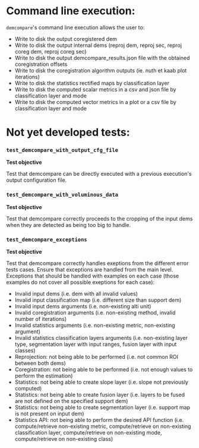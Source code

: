 # Command line execution:

`demcompare`'s command line execution allows the user to:
- Write to disk the output coregistered dem
- Write to disk the output internal dems (reproj dem, reproj sec, reproj coreg dem, reproj coreg sec)
- Write to disk the output demcompare_results.json file with the obtained coregistration offsets
- Write to disk the coregistration algorithm outputs (ie. nuth et kaab plot iterations)
- Write to disk the statistics rectified maps by classification layer
- Write to disk the computed scalar metrics in a csv and json file by classification layer and mode
- Write to disk the computed vector metrics in a plot or a csv file by classification layer and mode

# Not yet developed tests:

### `test_demcompare_with_output_cfg_file` 

**Test objective**

Test that demcompare can be directly executed with a previous execution's 
    output configuration file. 

### `test_demcompare_with_voluminous_data` 

**Test objective**

Test that demcompare correctly proceeds to the cropping of the input dems when they are
    detected as being too big to handle. 

### `test_demcompare_exceptions` 

**Test objective**

Test that demcompare correctly handles exeptions from the different error tests cases.
Ensure that exceptions are handled from the main level.
Exceptions that should be handled with examples on each case (those examples do not cover all possible exeptions for each case): 

- Invalid input dems (i.e. dem with all invalid values)
- Invalid input classification map (i.e. different size than support dem)
- Invalid input dems arguments (i.e. non-existing alti unit)
- Invalid coregistration arguments (i.e. non-existing method, invalid number of iterations)
- Invalid statistics arguments (i.e. non-existing metric, non-existing argument)
- Invalid statistics classification layers arguments (i.e. non-existing layer type, segmentation layer with input ranges, fusion layer with input classes)
- Reprojection: not being able to be performed (i.e. not common ROI between both dems)
- Coregistration: not being able to be performed (i.e. not enough values to perform the estimation)
- Statistics: not being able to create slope layer (i.e. slope not previously computed)
- Statistics: not being able to create fusion layer (i.e. layers to be fused are not defined on the specified support dem)
- Statistics: not being able to create segmentation layer (i.e. support map is not present on input dem)
- Statistics API: not being able to perform the desired API function (i.e. compute/retrieve non-existing metric, compute/retrieve on non-existing classification layer, compute/retrieve on non-existing mode, compute/retrieve on non-existing class)